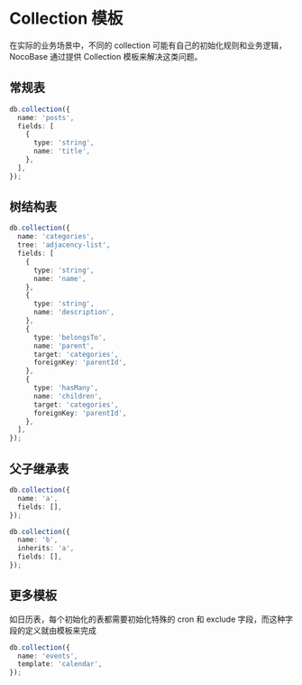 # Collection 模板

在实际的业务场景中，不同的 collection 可能有自己的初始化规则和业务逻辑，NocoBase 通过提供 Collection 模板来解决这类问题。

## 常规表

```ts
db.collection({
  name: 'posts',
  fields: [
    {
      type: 'string',
      name: 'title',
    },
  ],
});
```

## 树结构表

```ts
db.collection({
  name: 'categories',
  tree: 'adjacency-list',
  fields: [
    {
      type: 'string',
      name: 'name',
    },
    {
      type: 'string',
      name: 'description',
    },
    {
      type: 'belongsTo',
      name: 'parent',
      target: 'categories',
      foreignKey: 'parentId',
    },
    {
      type: 'hasMany',
      name: 'children',
      target: 'categories',
      foreignKey: 'parentId',
    },
  ],
});
```

## 父子继承表

```ts
db.collection({
  name: 'a',
  fields: [],
});

db.collection({
  name: 'b',
  inherits: 'a',
  fields: [],
});
```

## 更多模板

如日历表，每个初始化的表都需要初始化特殊的 cron 和 exclude 字段，而这种字段的定义就由模板来完成

```ts
db.collection({
  name: 'events',
  template: 'calendar',
});
```
